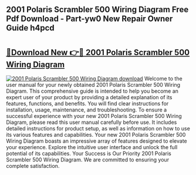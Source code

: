 ## 2001 Polaris Scrambler 500 Wiring Diagram Free Pdf Download - Part-yw0 New Repair Owner Guide h4pcd

# <h2><a href="http://dfi3t7m.blite.top/?on=2001+Polaris+Scrambler+500+Wiring+Diagram">🔗Download New 👉🔴 2001 Polaris Scrambler 500 Wiring Diagram</a></h2>

[![2001 Polaris Scrambler 500 Wiring Diagram download](https://i.imgur.com/lujVjoI.png)](http://dfi3t7m.blite.top/?on=2001+Polaris+Scrambler+500+Wiring+Diagram)
Welcome to the user manual for your newly obtained 2001 Polaris Scrambler 500 Wiring Diagram. This comprehensive guide is intended to help you become an expert user of your product by providing a detailed explanation of its features, functions, and benefits. You will find clear instructions for installation, usage, maintenance, and troubleshooting. To ensure a successful experience with your new 2001 Polaris Scrambler 500 Wiring Diagram, please read this user manual carefully before use. It includes detailed instructions for product setup, as well as information on how to use its various features and capabilities. Your new 2001 Polaris Scrambler 500 Wiring Diagram boasts an impressive array of features designed to elevate your experience. Explore the intuitive user interface and unlock the full potential of its capabilities. Your Success is Our Priority 2001 Polaris Scrambler 500 Wiring Diagram. We are committed to ensuring your complete satisfaction.
